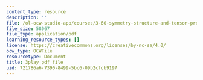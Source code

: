 ```yaml
---
content_type: resource
description: ''
file: /ol-ocw-studio-app/courses/3-60-symmetry-structure-and-tensor-properties-of-materials-fall-2005/721786a6739084995bc609b2cfcb9197_xRWGiK2SMrw.pdf
file_size: 58067
file_type: application/pdf
learning_resource_types: []
license: https://creativecommons.org/licenses/by-nc-sa/4.0/
ocw_type: OCWFile
resourcetype: Document
title: 3play pdf file
uid: 721786a6-7390-8499-5bc6-09b2cfcb9197
---
```


